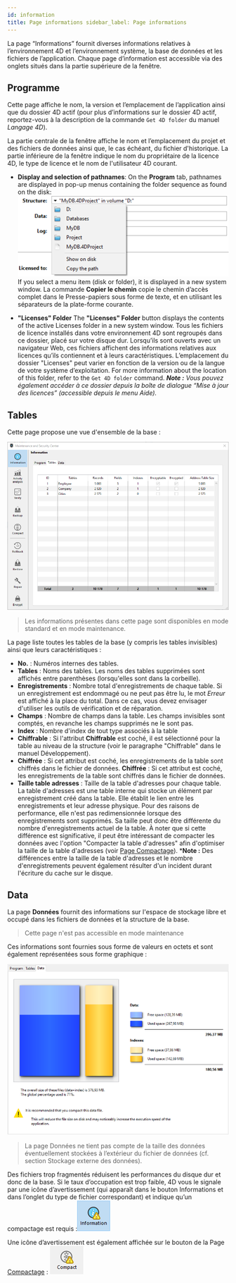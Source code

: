 ```yaml
---
id: information
title: Page informations sidebar_label: Page informations
---
```


La page “Informations” fournit diverses informations relatives à l’environnement 4D et l’environnement système, la base de données et les fichiers de l’application. Chaque page d’information est accessible via des onglets situés dans la partie supérieure de la fenêtre.

## Programme

Cette page affiche le nom, la version et l’emplacement de l’application ainsi que du dossier 4D actif (pour plus d’informations sur le dossier 4D actif, reportez-vous à la description de la commande `Get 4D folder` du manuel *Langage 4D*).

La partie centrale de la fenêtre affiche le nom et l’emplacement du projet et des fichiers de données ainsi que, le cas échéant, du fichier d'historique. La partie inférieure de la fenêtre indique le nom du propriétaire de la licence 4D, le type de licence et le nom de l'utilisateur 4D courant.

- **Display and selection of pathnames**: On the **Program** tab, pathnames are displayed in pop-up menus containing the folder sequence as found on the disk:  
  ![](../assets/en/MSC/MSC_popup.png) If you select a menu item (disk or folder), it is displayed in a new system window. La commande **Copier le chemin** copie le chemin d’accès complet dans le Presse-papiers sous forme de texte, et en utilisant les séparateurs de la plate-forme courante.

- **"Licenses" Folder** The **"Licenses" Folder** button displays the contents of the active Licenses folder in a new system window. Tous les fichiers de licence installés dans votre environnement 4D sont regroupés dans ce dossier, placé sur votre disque dur. Lorsqu’ils sont ouverts avec un navigateur Web, ces fichiers affichent des informations relatives aux licences qu’ils contiennent et à leurs caractéristiques. L’emplacement du dossier "Licenses" peut varier en fonction de la version ou de la langue de votre système d’exploitation. For more information about the location of this folder, refer to the `Get 4D folder` command. ***Note :** Vous pouvez également accéder à ce dossier depuis la boîte de dialogue “Mise à jour des licences” (accessible depuis le menu Aide).*

## Tables

Cette page propose une vue d'ensemble de la base :

![](../assets/en/MSC/MSC_Tables.png)
> Les informations présentes dans cette page sont disponibles en mode standard et en mode maintenance.

La page liste toutes les tables de la base (y compris les tables invisibles) ainsi que leurs caractéristiques :

- **No.** : Numéros internes des tables.
- **Tables** : Noms des tables. Les noms des tables supprimées sont affichés entre parenthèses (lorsqu'elles sont dans la corbeille).
- **Enregistrements** : Nombre total d'enregistrements de chaque table. Si un enregistrement est endommagé ou ne peut pas être lu, le mot *Erreur* est affiché à la place du total. Dans ce cas, vous devez envisager d'utiliser les outils de vérification et de réparation.
- **Champs** : Nombre de champs dans la table. Les champs invisibles sont comptés, en revanche les champs supprimés ne le sont pas.
- **Index** : Nombre d'index de tout type associés à la table
- **Chiffrable** : Si l'attribut **Chiffrable** est coché, il est sélectionné pour la table au niveau de la structure (voir le paragraphe "Chiffrable" dans le manuel Développement).
- **Chiffrée** : Si cet attribut est coché, les enregistrements de la table sont chiffrés dans le fichier de données. **Chiffrée** : Si cet attribut est coché, les enregistrements de la table sont chiffrés dans le fichier de données.
- **Taille table adresses** : Taille de la table d'adresses pour chaque table. La table d'adresses est une table interne qui stocke un élément par enregistrement créé dans la table. Elle établit le lien entre les enregistrements et leur adresse physique. Pour des raisons de performance, elle n'est pas redimensionnée lorsque des enregistrements sont supprimés. Sa taille peut donc être différente du nombre d'enregistrements actuel de la table. À noter que si cette différence est significative, il peut être intéressant de compacter les données avec l'option "Compacter la table d'adresses" afin d'optimiser la taille de la table d'adresses (voir [Page Compactage](compact.md)). ***Note :** Des différences entre la taille de la table d'adresses et le nombre d'enregistrements peuvent également résulter d'un incident durant l'écriture du cache sur le disque.



## Data

La page **Données** fournit des informations sur l'espace de stockage libre et occupé dans les fichiers de données et la structure de la base.
> Cette page n'est pas accessible en mode maintenance

Ces informations sont fournies sous forme de valeurs en octets et sont également représentées sous forme graphique :

![](../assets/en/MSC/MSC_Data.png)
> La page Données ne tient pas compte de la taille des données éventuellement stockées à l’extérieur du fichier de données (cf. section Stockage externe des données).

Des fichiers trop fragmentés réduisent les performances du disque dur et donc de la base. Si le taux d’occupation est trop faible, 4D vous le signale par une icône d’avertissement (qui apparaît dans le bouton Informations et dans l’onglet du type de fichier correspondant) et indique qu’un compactage est requis :![](../assets/en/MSC/MSC_infowarn.png)

Une icône d’avertissement est également affichée sur le bouton de la Page [Compactage](compact.md) : ![](../assets/en/MSC/MSC_compactwarn.png)

